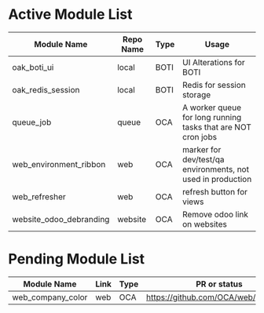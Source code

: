 # Active Module List

Module Name | Repo Name | Type | Usage
--- | --- | --- | ---
oak_boti_ui | local | BOTI | UI Alterations for BOTI
oak_redis_session | local | BOTI | Redis for session storage
queue_job | queue | OCA | A worker queue for long running tasks that are NOT cron jobs
web_environment_ribbon | web | OCA | marker for dev/test/qa environments, not used in production
web_refresher | web | OCA | refresh button for views
website_odoo_debranding | website | OCA | Remove odoo link on websites

# Pending Module List
Module Name | Link | Type | PR or status
--- | --- | --- | ---
web_company_color | web | OCA | https://github.com/OCA/web/pull/2449